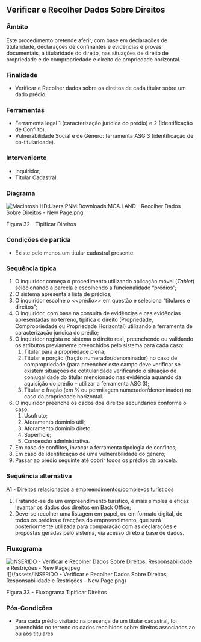 ## Verificar e Recolher Dados Sobre Direitos

### Âmbito

Este procedimento pretende aferir, com base em declarações de titularidade, declarações de confinantes e evidências e provas documentais, a titularidade do direito, nas situações de direito de propriedade e de compropriedade e direito de propriedade horizontal.

### Finalidade

* Verificar e Recolher dados sobre os direitos de cada titular sobre um dado prédio.

### Ferramentas

* Ferramenta legal 1 \(caracterização jurídica do prédio\) e 2 \(Identificação de Conflito\).
* Vulnerabilidade Social e de Género: ferramenta ASG 3 \(identificação de co-titularidade\).

### Interveniente

* Inquiridor;
* Titular Cadastral.

### Diagrama

![Macintosh HD:Users:PNM:Downloads:MCA.LAND - Recolher Dados Sobre Direitos - New Page.png](../assets/macintosh_hduserspnmdownloadsmc.png)

Figura 32 - Tipificar Direitos

### Condições de partida

* Existe pelo menos um titular cadastral presente.

### Sequência típica

1. O inquiridor começa o procedimento utilizando aplicação móvel \(_Tablet_\) selecionando a parcela e escolhendo a funcionalidade “prédios”;
2. O sistema apresenta a lista de prédios;
3. O inquiridor escolhe o &lt;&lt;prédio&gt;&gt; em questão e seleciona “titulares e direitos”;
4. O inquiridor, com base na consulta de evidências e nas evidências apresentadas no terreno, tipifica o direito \(Propriedade, Compropriedade ou Propriedade Horizontal\) utilizando a ferramenta de caracterização jurídica do prédio;
5. O inquiridor regista no sistema o direito real, preenchendo ou validando os atributos previamente preenchidos pelo sistema para cada caso:
   1. Titular para a propriedade plena;
   2. Titular e porção \(fração numerador/denominador\) no caso de compropriedade \(para preencher este campo deve verificar se existem situações de cotitularidade verificando o situação de conjugalidade do titular mencionado nas evidência aquando da aquisição do prédio – utilizar a ferramenta ASG 3\);
   3. Titular e fração \(em % ou permilagem numerador/denominador\) no caso da propriedade horizontal.
6. O inquiridor preenche os dados dos direitos secundários conforme o caso:
   1. Usufruto;
   2. Aforamento domínio útil;
   3. Aforamento domínio direto;
   4. Superfície;
   5. Concessão administrativa.
7. Em caso de conflitos, invocar a ferramenta tipologia de conflitos;
8. Em caso de identificação de uma vulnerabilidade do género;
9. Passar ao prédio seguinte até cobrir todos os prédios da parcela.

### Sequência alternativa

A1 - Direitos relacionados a empreendimentos/complexos turísticos

1. Tratando-se de um empreendimento turístico, é mais simples e eficaz levantar os dados dos direitos em Back Office;
2. Deve-se recolher uma listagem em papel, ou em formato digital, de todos os prédios e fracções do empreendimento, que será posteriormente utilizada para comparação com as declarações e propostas geradas pelo sistema, via acesso direto à base de dados.

### Fluxograma

![INSERIDO - Verificar e Recolher Dados Sobre Direitos, Responsabilidade e Restrições - New Page.jpeg](../assets/inserido_-_verificar_e_recolher_dad.jpeg)![](/assets/INSERIDO - Verificar e Recolher Dados Sobre Direitos, Responsabilidade e Restrições - New Page.png)

Figura 33 - Fluxograma Tipificar Direitos

### Pós-Condições

* Para cada prédio visitado na presença de um titular cadastral, foi preenchido no terreno os dados recolhidos sobre direitos associados ao ou aos titulares



